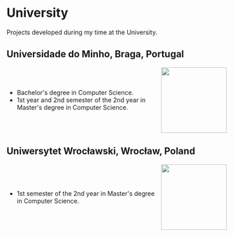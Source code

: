 # University
Projects developed during my time at the University.

## Universidade do Minho, Braga, Portugal
<div style="display:flex; align-items:center;">
    <ul style="flex: 1;">
        <li>Bachelor's degree in Computer Science.</li>
        <li>1st year and 2nd semester of the 2nd year in Master's degree in Computer Science.</li>
    </ul>
    <img src="https://upload.wikimedia.org/wikipedia/commons/thumb/e/e4/Minho_University.svg/1280px-Minho_University.svg.png" height="150">
</div>

## Uniwersytet Wrocławski, Wrocław, Poland
<div style="display:flex; align-items:center;">
    <ul style="flex: 1;">
        <li>1st semester of the 2nd year in Master's degree in Computer Science.</li>
    </ul>
    <img src="https://upload.wikimedia.org/wikipedia/en/7/7d/University_of_Wroc%C5%82aw.svg" height="150"> 
</div>